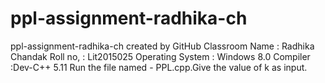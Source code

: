 # ppl-assignment-radhika-ch
ppl-assignment-radhika-ch created by GitHub Classroom
Name : Radhika Chandak
Roll no, : Lit2015025
Operating System : Windows 8.0
Compiler :Dev-C++ 5.11
Run the file named - PPL.cpp.Give the value of k as input.
